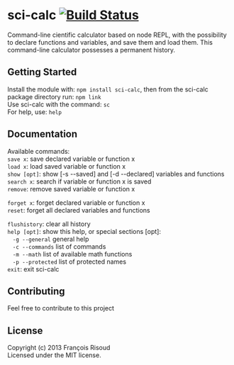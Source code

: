 # sci-calc [![Build Status](https://secure.travis-ci.org/francoisrisoud/sci-calc.png?branch=master)](http://travis-ci.org/francoisrisoud/sci-calc)

Command-line cientific calculator based on node REPL, with the possibility to declare functions and variables, and save them and load them. This command-line calculator possesses a permanent history.

## Getting Started
Install the module with: `npm install sci-calc`, then from the sci-calc package directory run: `npm link`  
Use sci-calc with the command: `sc`  
For help, use: `help`  

## Documentation
Available commands:  
`save x`: save declared variable or function x  
`load x`: load saved variable or function x  
`show [opt]`: show [-s --saved] and [-d --declared] variables and functions  
`search x`: search if variable or function x is saved  
`remove`: remove saved variable or function x  
   
`forget x`: forget declared variable or function x  
`reset`: forget all declared variables and functions  
   
`flushistory`: clear all history  
`help [opt]`: show this help, or special sections [opt]:  
&nbsp;&nbsp;&nbsp;`-g --general`   general help  
&nbsp;&nbsp;&nbsp;`-c --commands`  list of commands  
&nbsp;&nbsp;&nbsp;`-m --math`      list of available math functions  
&nbsp;&nbsp;&nbsp;`-p --protected` list of protected names  
`exit`: exit sci-calc  

## Contributing
Feel free to contribute to this project

## License
Copyright (c) 2013 François Risoud  
Licensed under the MIT license.
